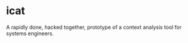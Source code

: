icat
====

A rapidly done, hacked together, prototype of a context analysis tool for systems engineers.
